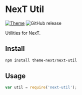 # NexT Util

[![Theme](https://img.shields.io/badge/NexT-v7.3.0+-blue.svg)](https://theme-next.org)
![GitHub release](https://img.shields.io/github/release/theme-next/next-util.svg)

Utilities for NexT.

## Install

```bash
npm install theme-next/next-util
```

## Usage

```js
var util = require('next-util');
```
